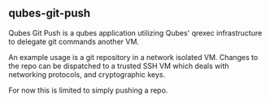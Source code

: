 ## qubes-git-push

Qubes Git Push is a qubes application utilizing Qubes' qrexec infrastructure
to delegate git commands another VM.

An example usage is a git repository in a network isolated VM. Changes to the
repo can be dispatched to a trusted SSH VM which deals with networking protocols,
and cryptographic keys.

For now this is limited to simply pushing a repo.
